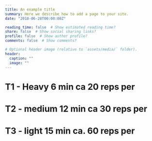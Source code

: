 ```yaml
---
title: An example title
summary: Here we describe how to add a page to your site.
date: "2018-06-28T00:00:00Z"

reading_time: false  # Show estimated reading time?
share: false  # Show social sharing links?
profile: false  # Show author profile?
comments: false  # Show comments?

# Optional header image (relative to `assets/media/` folder).
header:
  caption: ""
  image: ""
---
```

<h1> T1 - Heavy 6 min ca 20 reps per </h1>
<p id="firstId"></p>

<h1> T2 - medium 12 min ca 30 reps per </h1>
<p id="secId"></p>

<h1> T3 - light 15 min ca. 60 reps  per</h1>
<p id="thirdId"></p>

<script language="JavaScript">

function firstRandom() {
    var firstRandom = [
"snatch",
"Clean and Jerk",
"HSPU",
"Heavy squat"
];
return firstRandom[Math.floor((Math.random() * 3.99))];
}

function secRandom() {
    var secRandom = [
"squat",
"deadlift",
"pushpress",
"row",
"push-up",
"pull-up"
];
return secRandom[Math.floor((Math.random() * 5.99))];
}

function thirdRandom() {
    var thirdRandom = [
"DU",
"burpee",
"hollowhold",
"superman",
"kbswing",
"sprint",
"airsqaut",
"bandpull",
"cuban press"
];
return thirdRandom[Math.floor((Math.random() * 8.99))];
}

document.getElementById("firstId").innerHTML = firstRandom();
document.getElementById("secId").innerHTML = secRandom();
document.getElementById("thirdId").innerHTML = thirdRandom();
</script>
